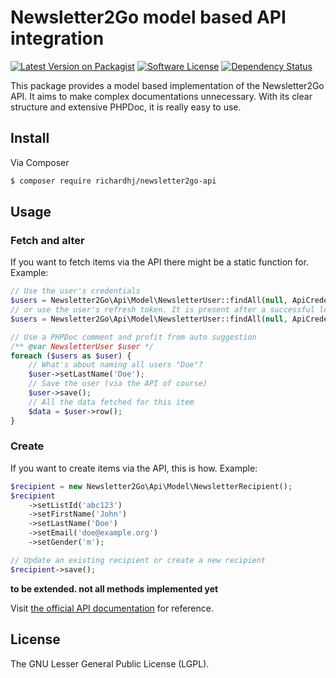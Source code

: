 # Newsletter2Go model based API integration

[![Latest Version on Packagist][ico-version]][link-packagist]
[![Software License][ico-license]]()
[![Dependency Status][ico-dependencies]][link-dependencies]

This package provides a model based implementation of the Newsletter2Go API. It aims to make complex documentations unnecessary. With its clear structure and extensive PHPDoc, it is really easy to use.

## Install

Via Composer

``` bash
$ composer require richardhj/newsletter2go-api
```

## Usage
### Fetch and alter

If you want to fetch items via the API there might be a static function for. Example:

```php
// Use the user's credentials
$users = Newsletter2Go\Api\Model\NewsletterUser::findAll(null, ApiCredentialsFactory::createFromUsernameAndPassword('secret_auth_token', 'user@example.org', 'open_sesame'));
// or use the user's refresh token. It is present after a successful login with credentials
$users = Newsletter2Go\Api\Model\NewsletterUser::findAll(null, ApiCredentialsFactory::createFromRefreshToken('secret_auth_token', 'secret_users_refresh_token'));

// Use a PHPDoc comment and profit from auto suggestion
/** @var NewsletterUser $user */
foreach ($users as $user) {
    // What's about naming all users "Doe"?
    $user->setLastName('Doe');
    // Save the user (via the API of course)
    $user->save();
    // All the data fetched for this item
    $data = $user->row();
}
```

### Create

If you want to create items via the API, this is how. Example:

```php
$recipient = new Newsletter2Go\Api\Model\NewsletterRecipient();
$recipient
    ->setListId('abc123')
    ->setFirstName('John')
    ->setLastName('Doe')
    ->setEmail('doe@example.org')
    ->setGender('m');

// Update an existing recipient or create a new recipient
$recipient->save();
```


**to be extended. not all methods implemented yet**

Visit [the official API documentation](https://docs.newsletter2go.com) for reference.

## License

The  GNU Lesser General Public License (LGPL).

[ico-version]: https://img.shields.io/packagist/v/richardhj/newsletter2go-api.svg?style=flat-square
[ico-license]: https://img.shields.io/badge/license-LGPL-brightgreen.svg?style=flat-square
[ico-dependencies]: https://www.versioneye.com/php/richardhj:newsletter2go-api/badge.svg?style=flat-square

[link-packagist]: https://packagist.org/packages/richardhj/newsletter2go-api
[link-dependencies]: https://www.versioneye.com/php/richardhj:newsletter2go-api
